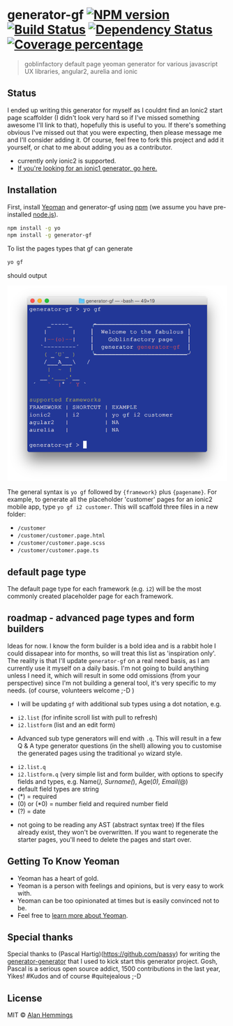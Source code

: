# generator-gf [![NPM version][npm-image]][npm-url] [![Build Status][travis-image]][travis-url] [![Dependency Status][daviddm-image]][daviddm-url] [![Coverage percentage][coveralls-image]][coveralls-url]
> goblinfactory default page yeoman generator for various javascript UX libraries, angular2, aurelia and ionic

## Status

I ended up writing this generator for myself as I couldnt find an Ionic2 start page scaffolder (I didn't look very hard so if I've missed something awesome I'll link to that), hopefully this is useful to you. If there's something obvious I've missed out that you were expecting, then please message me and I'll consider adding it. Of course, feel free to fork this project and add it yourself, or chat to me about adding you as a contributor. 

- currently only ionic2 is supported. 
- [If you're looking for an ionic1 generator, go here.](https://github.com/njleonzhang/generator-gulp-ionic)

## Installation

First, install [Yeoman](http://yeoman.io) and generator-gf using [npm](https://www.npmjs.com/) (we assume you have pre-installed [node.js](https://nodejs.org/)).

```bash
npm install -g yo
npm install -g generator-gf
```

To list the pages types that gf can generate 

```bash
yo gf
```
should output

![list of currently supported frameworks](/notes/yo-gf.png)

The general syntax is `yo gf` followed by `{framework}` plus `{pagename}`. For example, to generate all the placeholder 'customer' pages for an ionic2 mobile app, type `yo gf i2 customer`. This will scaffold three files in a new folder:

* `/customer`
* `/customer/customer.page.html`
* `/customer/customer.page.scss`
* `/customer/customer.page.ts`

## default page type 

The default page type for each framework (e.g. `i2`) will be the most commonly created placeholder page for each framework. 

## roadmap - advanced page types and form builders

Ideas for now. I know the form builder is a bold idea and is a rabbit hole I could dissapear into for months, so will treat this list as 'inspiration only'. The reality is that I'll update `generator-gf` on a real need basis, as I am currently use it myself on a daily basis. I'm not going to build anything unless I need it, which will result in some odd omissions (from your perspective) since I'm not building a general tool, it's very specific to my needs. (of course, volunteers welcome ;-D )

* I will be updating `gf` with additional sub types using a dot notation, e.g.
 - `i2.list` (for infinite scroll list with pull to refresh)
 - `i2.listform` (list and an edit form)
* Advanced sub type generators will end with `.q`. This will result in a few Q & A type generator questions (in the shell) allowing you to customise the generated pages using the traditional `yo` wizard style. 
 - `i2.list.q` 
 - `i2.listform.q` (very simple list and form builder, with options to specify fields and types, e.g. Name(*), Surname(*), Age(*0), Email(*@)
  - default field types are string
  - (*) = required
  - (0) or (*0) = number field and required number field
  - (?) = date
* not going to be reading any AST (abstract syntax tree) If the files already exist, they won't be overwritten. If you want to regenerate the starter pages, you'll need to delete the pages and start over.

## Getting To Know Yeoman

 * Yeoman has a heart of gold.
 * Yeoman is a person with feelings and opinions, but is very easy to work with.
 * Yeoman can be too opinionated at times but is easily convinced not to be.
 * Feel free to [learn more about Yeoman](http://yeoman.io/).

## Special thanks

Special thanks to (Pascal Hartig)(https://github.com/passy) for writing the [generator-generator](https://github.com/yeoman/generator-generator) that I used to kick start this generator project. Gosh, Pascal is a serious open source addict, 1500 contributions in the last year, Yikes! #Kudos and of course #quitejealous ;-D 

## License

MIT © [Alan Hemmings](https://about.me/alanhemmings)


[npm-image]: https://badge.fury.io/js/generator-gf.svg
[npm-url]: https://npmjs.org/package/generator-gf
[travis-image]: https://travis-ci.org/goblinfactory/generator-gf.svg?branch=master
[travis-url]: https://travis-ci.org/goblinfactory/generator-gf
[daviddm-image]: https://david-dm.org/goblinfactory/generator-gf.svg?theme=shields.io
[daviddm-url]: https://david-dm.org/goblinfactory/generator-gf
[coveralls-image]: https://coveralls.io/repos/goblinfactory/generator-gf/badge.svg
[coveralls-url]: https://coveralls.io/r/goblinfactory/generator-gf
